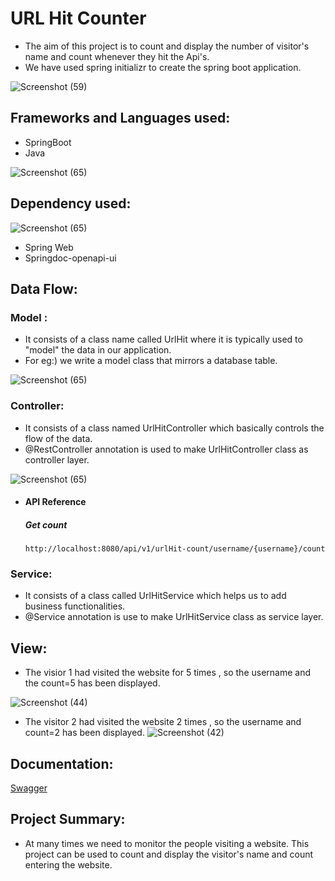 
# URL Hit Counter


- The aim of this project is  to count and display the number of visitor's name and count whenever they hit the Api's.
- We have used spring initializr to create the spring boot application.

![Screenshot (59)](https://user-images.githubusercontent.com/112794922/225338941-323f1a0e-1b58-454c-a94c-d21e54773d38.png)




## Frameworks and Languages used:

- SpringBoot
- Java

![Screenshot (65)](https://user-images.githubusercontent.com/112794922/225344621-da3ecd0e-d158-4a0b-bb72-1a4966d7304d.png)






## Dependency  used:

![Screenshot (65)](https://user-images.githubusercontent.com/112794922/225345455-13a3d189-ad69-4b31-9f8c-def1f14a0f85.png)


- Spring Web
- Springdoc-openapi-ui
## Data Flow:

### Model :
- It consists of a class name called UrlHit where it is typically used to "model" the data in our application.
- For eg:) we write a model class that mirrors a database table.


![Screenshot (65)](https://user-images.githubusercontent.com/112794922/225346128-e397b210-f073-4ed0-a01b-d2f544e61923.png)

### Controller:

- It consists of a class named UrlHitController which basically controls the flow of the data.
- @RestController annotation is used to make UrlHitController class as controller layer.

![Screenshot (65)](https://user-images.githubusercontent.com/112794922/225346726-d04afb9b-19c2-4a17-b9d7-d5e94bf165c2.png)


- #### API Reference

  ##### Get count

  ```http
  http://localhost:8080/api/v1/urlHit-count/username/{username}/count
  ```

### Service:

- It consists of a class called UrlHitService which helps us to add business functionalities.
- @Service annotation is use to make UrlHitService class as service layer.

## View:

- The visior 1 had visited the website for 5 times , so the username and the count=5 has been displayed.

![Screenshot (44)](https://user-images.githubusercontent.com/112794922/222963321-18201c17-1594-41fd-a1d4-c743f6e93db1.png)

- The visitor 2 had visited the website 2 times , so the username and count=2 has been displayed.
![Screenshot (42)](https://user-images.githubusercontent.com/112794922/222963629-e6f1073c-43c9-4aee-bec4-577d8d68ce02.png)



## Documentation:

[Swagger](https://localhost:8080/swagger-ui.html)


## Project Summary:

- At many times we need to monitor the people visiting a website. This project can be used to count and display the visitor's name and count entering the website.
